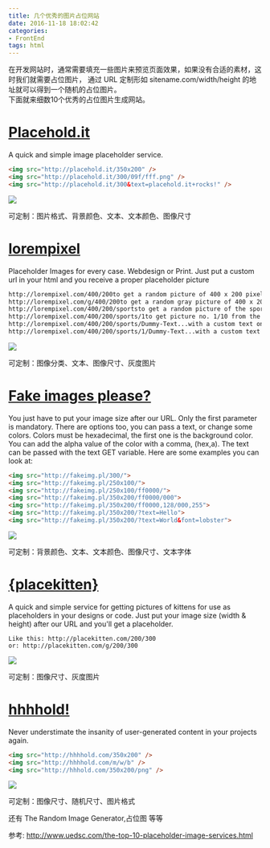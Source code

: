 ```yaml
---
title: 几个优秀的图片占位网站
date: 2016-11-18 18:02:42
categories:
- FrontEnd
tags: html
---
```

在开发网站时，通常需要填充一些图片来预览页面效果，如果没有合适的素材，这时我们就需要占位图片，
通过 URL 定制形如 sitename.com/width/height 的地址就可以得到一个随机的占位图片。  
下面就来细数10个优秀的占位图片生成网站。

# [Placehold.it](http://placehold.it)
A quick and simple image placeholder service.  
```html
<img src="http://placehold.it/350x200" />
<img src="http://placehold.it/300/09f/fff.png" />
<img src="http://placehold.it/300&text=placehold.it+rocks!" />
```
![](http://placehold.it/350x200)  

可定制：图片格式、背景颜色、文本、文本颜色、图像尺寸

# [lorempixel](http://lorempixel.com/)
Placeholder Images for every case.
Webdesign or Print. Just put a custom url in your html and you receive a proper placeholder picture
```html
http://lorempixel.com/400/200to get a random picture of 400 x 200 pixels
http://lorempixel.com/g/400/200to get a random gray picture of 400 x 200 pixels
http://lorempixel.com/400/200/sportsto get a random picture of the sports category
http://lorempixel.com/400/200/sports/1to get picture no. 1/10 from the sports category
http://lorempixel.com/400/200/sports/Dummy-Text...with a custom text on the random Picture
http://lorempixel.com/400/200/sports/1/Dummy-Text...with a custom text on the selected Picture
```
![](http://lorempixel.com/350/200/sports)  

可定制：图像分类、文本、图像尺寸、灰度图片

# [Fake images please?](http://fakeimg.pl)

You just have to put your image size after our URL. 
Only the first parameter is mandatory. There are options too, 
you can pass a text, or change some colors. 
Colors must be hexadecimal,
the first one is the background color. 
You can add the alpha value of the color with a comma, (hex,a).
The text can be passed with the text GET variable.
Here are some examples you can look at:
```html
<img src="http://fakeimg.pl/300/">
<img src="http://fakeimg.pl/250x100/">
<img src="http://fakeimg.pl/250x100/ff0000/">
<img src="http://fakeimg.pl/350x200/ff0000/000">
<img src="http://fakeimg.pl/350x200/ff0000,128/000,255">
<img src="http://fakeimg.pl/350x200/?text=Hello">
<img src="http://fakeimg.pl/350x200/?text=World&font=lobster">
```
![](http://fakeimg.pl/350x200/?text=World&font=lobster)  

可定制：背景颜色、文本、文本颜色、图像尺寸、文本字体

# [{placekitten}](http://placekitten.com)

A quick and simple service for getting pictures of
kittens for use as placeholders in your designs or code. 
Just put your image size (width & height) after our URL
and you'll get a placeholder.
```
Like this: http://placekitten.com/200/300
or: http://placekitten.com/g/200/300
```  
![](http://placekitten.com/g/200/300)  

可定制：图像尺寸、灰度图片

# [hhhhold!](http://hhhhold.com)
Never understimate the insanity of user-generated 
content in your projects again.
```html
<img src="http://hhhhold.com/350x200" />
<img src="http://hhhhold.com/m/w/b" />
<img src="http://hhhold.com/350x200/png" />
```
![](http://hhhold.com/350x200/png)  

可定制：图像尺寸、随机尺寸、图片格式

还有 The Random Image Generator,占位图 等等

参考: http://www.uedsc.com/the-top-10-placeholder-image-services.html